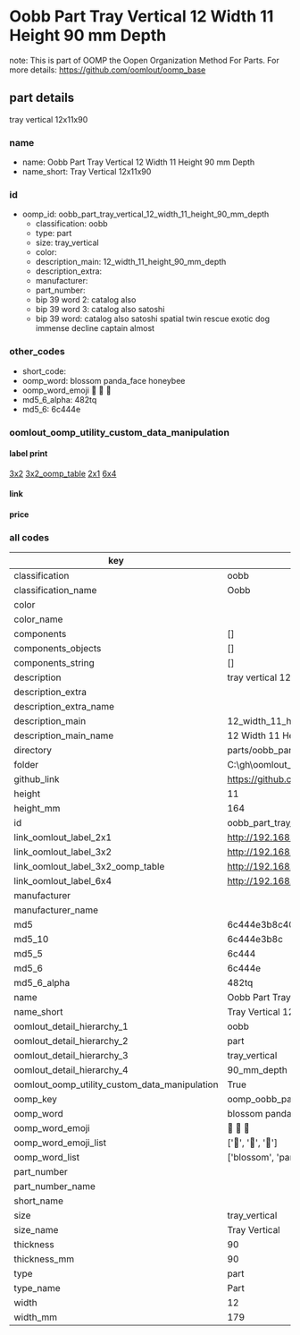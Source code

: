 # Oobb Part Tray Vertical 12 Width 11 Height 90 mm Depth  

note: This is part of OOMP the Oopen Organization Method For Parts. For more details: https://github.com/oomlout/oomp_base

##  part details
  



tray vertical 12x11x90



### name
* name: Oobb Part Tray Vertical 12 Width 11 Height 90 mm Depth
* name_short: Tray Vertical 12x11x90 
### id
* oomp_id: oobb_part_tray_vertical_12_width_11_height_90_mm_depth
  * classification: oobb
  * type: part
  * size: tray_vertical
  * color: 
  * description_main: 12_width_11_height_90_mm_depth
  * description_extra: 
  * manufacturer: 
  * part_number: 
  * bip 39 word 2: catalog also
  * bip 39 word 3: catalog also satoshi
  * bip 39 word: catalog also satoshi spatial twin rescue exotic dog immense decline captain almost

### other_codes
* short_code: 
* oomp_word: blossom panda_face honeybee
* oomp_word_emoji :blossom: :panda_face: :honeybee:
* md5_6_alpha: 482tq
* md5_6: 6c444e






### oomlout_oomp_utility_custom_data_manipulation
#### label print
[3x2](http://192.168.1.245:1112/?label=oomp%20482tq)
[3x2_oomp_table](http://192.168.1.108:1112/?label=oomp%20482tq)
[2x1](http://192.168.1.242:1112/?label=oomp%20482tq)
[6x4](http://192.168.1.55:1112/?label=oomp%20482tq)    

#### link

                              

#### price







### all codes 
| key | value |  
| --- | --- |  
| classification | oobb |  
| classification_name | Oobb |  
| color |  |  
| color_name |  |  
| components | [] |  
| components_objects | [] |  
| components_string | [] |  
| description | tray vertical 12x11x90 |  
| description_extra |  |  
| description_extra_name |  |  
| description_main | 12_width_11_height_90_mm_depth |  
| description_main_name | 12 Width 11 Height 90 mm Depth |  
| directory | parts/oobb_part_tray_vertical_12_width_11_height_90_mm_depth |  
| folder | C:\gh\oomlout_oobb_version_4_generated_parts\parts\oobb_part_tray_vertical_12_width_11_height_90_mm_depth |  
| github_link | https://github.com/oomlout/oomlout_oomp_part_src/tree/main/parts/oobb_part_tray_vertical_12_width_11_height_90_mm_depth |  
| height | 11 |  
| height_mm | 164 |  
| id | oobb_part_tray_vertical_12_width_11_height_90_mm_depth |  
| link_oomlout_label_2x1 | http://192.168.1.242:1112/?label=oomp%20482tq |  
| link_oomlout_label_3x2 | http://192.168.1.245:1112/?label=oomp%20482tq |  
| link_oomlout_label_3x2_oomp_table | http://192.168.1.108:1112/?label=oomp%20482tq |  
| link_oomlout_label_6x4 | http://192.168.1.55:1112/?label=oomp%20482tq |  
| manufacturer |  |  
| manufacturer_name |  |  
| md5 | 6c444e3b8c408a02dcf5bd097ec1d11f |  
| md5_10 | 6c444e3b8c |  
| md5_5 | 6c444 |  
| md5_6 | 6c444e |  
| md5_6_alpha | 482tq |  
| name | Oobb Part Tray Vertical 12 Width 11 Height 90 mm Depth |  
| name_short | Tray Vertical 12x11x90  |  
| oomlout_detail_hierarchy_1 | oobb |  
| oomlout_detail_hierarchy_2 | part |  
| oomlout_detail_hierarchy_3 | tray_vertical |  
| oomlout_detail_hierarchy_4 | 90_mm_depth |  
| oomlout_oomp_utility_custom_data_manipulation | True |  
| oomp_key | oomp_oobb_part_tray_vertical_12_width_11_height_90_mm_depth |  
| oomp_word | blossom panda_face honeybee |  
| oomp_word_emoji | :blossom: :panda_face: :honeybee: |  
| oomp_word_emoji_list | [':blossom:', ':panda_face:', ':honeybee:'] |  
| oomp_word_list | ['blossom', 'panda_face', 'honeybee'] |  
| part_number |  |  
| part_number_name |  |  
| short_name |  |  
| size | tray_vertical |  
| size_name | Tray Vertical |  
| thickness | 90 |  
| thickness_mm | 90 |  
| type | part |  
| type_name | Part |  
| width | 12 |  
| width_mm | 179 |  
